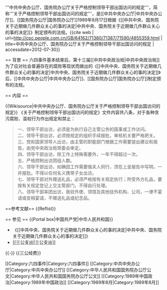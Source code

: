 '''中共中央办公厅、国务院办公厅关于严格控制领导干部出国访问的规定'''，简称'''关于严格控制领导干部出国访问的规定'''，是[[中共中央办公厅|中共中央办公厅]]、[[国务院办公厅|国务院办公厅]]1989年8月17日根据《[[中共中央、国务院关于近期做几件群众关心的事的决定|中共中央、国务院关于近期做几件群众关心的事的决定]]》制定颁布的法规。<ref>{{cite web | url=http://cpc.people.com.cn/GB/64162/71380/71387/71590/4855359.html | title=中共中央办公厅、国务院办公厅关于严格控制领导干部出国访问的规定 | accessdate=2012-07-30}}</ref>

== 背景 ==
六四事件基本结束后，第十三届[[中共中央政治局|中共中央政治局]]为了应对社会普遍存在的腐败等现状而做出的《[[中共中央、国务院关于近期做几件群众关心的事的决定|中共中央、国务院关于近期做几件群众关心的事的决定]]》后，[[中共中央办公厅|中共中央办公厅]]、[[国务院办公厅|国务院办公厅]]制定颁布的法规。

== 内容 ==
<!-- 这里放了一些《关于严格控制领导干部出国访问的规定》政府文件里的内容。 -->
{{Wikisource|中共中央办公厅、国务院办公厅关于严格控制领导干部出国访问的规定}}
《关于严格控制领导干部出国访问的规定》文件内容共八条，对于各种贪污腐败、滥权行为作出规定和禁止：
<blockquote>
一、领导干部出访，必须是为执行自己主管公务的国事或工作访问。<br />
二、领导干部出访，必须按规定的组织手续报批，审核机关要严格把关。<br />
三、党和国家领导人出访，由主管的职能部门根据工作需要提出建议和报告，由党中央政治局常委会审定。<br />
四、领导干部出访，除工作上特殊需要外，一年不得超过一次。<br />
五、严格控制出访团组人数。<br />
六、领导干部出访，如确因工作需要偕夫人同行，须在上呈报告中写明，一并报批。不得以任何名义携带子女出访。<br />
七、领导干部对外赠送礼品，必须严格按有关规定执行；所受外方礼品，要按有关规定登记上交主管部门，不得自行处理。<br />
八、领导干部率团出访，我驻外使、领馆及其他驻外机构、公司，一律不宴请或变相宴请，不赠送礼品或纪念品。<br />
</blockquote>

==参考文献==
{{Reflist}}

== 参见 ==
{{Portal box|中国共产党|中华人民共和国}}
* 《[[中共中央、国务院关于近期做几件群众关心的事的决定|中共中央、国务院关于近期做几件群众关心的事的决定]]》
* [[三公支出|三公支出]]

{{-}}
{{三公经费}}

[[Category:六四事件|Category:六四事件]]
[[Category:中共中央办公厅|Category:中共中央办公厅]]
[[Category:中华人民共和国国务院办公厅公文|Category:中华人民共和国国务院办公厅公文]]
[[Category:1989年中国政治|Category:1989年中国政治]]
[[Category:1989年8月|Category:1989年8月]]
